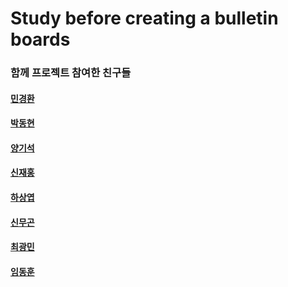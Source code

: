 # Study before creating a bulletin boards

### 함께 프로젝트 참여한 친구들
#### [민경환](https://github.com/ber01)
#### [박동현](https://github.com/pdh6547)
#### [양기석](https://github.com/yks095)
#### [신재홍](https://github.com/woghd9072)
#### [하상엽](https://github.com/hagome0)
#### [신무곤](https://github.com/mkshin96)
#### [최광민](https://github.com/rhkd4560)
#### [임동훈](https://github.com/dongh9508)
